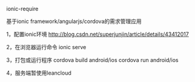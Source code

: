 ionic-require

基于ionic framework/angularjs/cordova的需求管理应用

1，配置ionic环境 http://blog.csdn.net/superjunjin/article/details/43412017

2，在浏览器运行命令 ionic serve

3，打包或运行程序 cordova build android/ios cordova run android/ios

4，服务端暂使用leancloud
